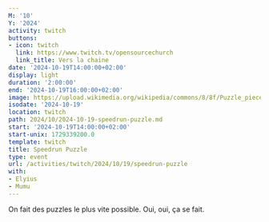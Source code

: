 ```yaml
---
M: '10'
Y: '2024'
activity: twitch
buttons:
- icon: twitch
  link: https://www.twitch.tv/opensourcechurch
  link_title: Vers la chaine
date: '2024-10-19T14:00:00+02:00'
display: light
duration: '2:00:00'
end: '2024-10-19T16:00:00+02:00'
image: https://upload.wikimedia.org/wikipedia/commons/8/8f/Puzzle_pieces_1.JPG
isodate: '2024-10-19'
location: twitch
path: 2024/10/2024-10-19-speedrun-puzzle.md
start: '2024-10-19T14:00:00+02:00'
start-unix: 1729339200.0
template: twitch
title: Speedrun Puzzle
type: event
url: /activities/twitch/2024/10/19/speedrun-puzzle
with:
- Elyius
- Mumu
---
```

On fait des puzzles le plus vite possible. Oui, oui, ça se fait.